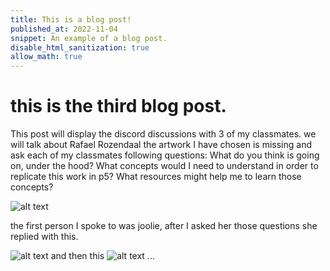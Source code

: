 ```yaml
---
title: This is a blog post!
published_at: 2022-11-04
snippet: An example of a blog post.
disable_html_sanitization: true
allow_math: true
---
```


# this is the third blog post.

This post will display the discord discussions with 3 of my classmates. we will talk about Rafael Rozendaal the artwork I have chosen is missing and ask each of my classmates following questions:
What do you think is going on, under the hood?
What concepts would I need to understand in order to replicate this work in p5?
What resources might help me to learn those concepts?

![alt text](<../../sceenshots/Screenshot 2025-03-09 at 11.49.10 PM.png>)

the first person I spoke to was joolie, after I asked her those questions she replied with this.

![alt text](<../../sceenshots/Screenshot 2025-03-09 at 11.51.48 PM.png>)
and then this
![alt text](<../../sceenshots/Screenshot 2025-03-09 at 11.52.38 PM.png>)
...
